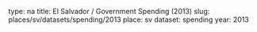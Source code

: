 type: na
title: El Salvador / Government Spending (2013)
slug: places/sv/datasets/spending/2013
place: sv
dataset: spending
year: 2013
